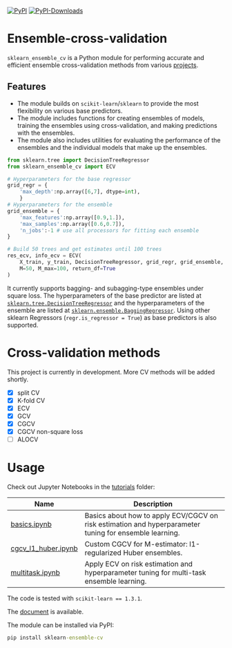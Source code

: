 
[![PyPI](https://img.shields.io/pypi/v/sklearn_ensemble_cv?label=pypi)](https://pypi.org/project/sklearn-ensemble-cv)
[![PyPI-Downloads](https://img.shields.io/pepy/dt/sklearn_ensemble_cv)](https://pepy.tech/project/sklearn_ensemble_cv)

# Ensemble-cross-validation


`sklearn_ensemble_cv` is a Python module for performing accurate and efficient ensemble cross-validation methods from various [projects](https://jaydu1.github.io/overparameterized-ensembling/).


## Features
- The module builds on `scikit-learn`/`sklearn` to provide the most flexibility on various base predictors.
- The module includes functions for creating ensembles of models, training the ensembles using cross-validation, and making predictions with the ensembles. 
- The module also includes utilities for evaluating the performance of the ensembles and the individual models that make up the ensembles.


```python
from sklearn.tree import DecisionTreeRegressor
from sklearn_ensemble_cv import ECV

# Hyperparameters for the base regressor
grid_regr = {    
    'max_depth':np.array([6,7], dtype=int), 
    }
# Hyperparameters for the ensemble
grid_ensemble = {
    'max_features':np.array([0.9,1.]),
    'max_samples':np.array([0.6,0.7]),
    'n_jobs':-1 # use all processors for fitting each ensemble
}

# Build 50 trees and get estimates until 100 trees
res_ecv, info_ecv = ECV(
    X_train, y_train, DecisionTreeRegressor, grid_regr, grid_ensemble, 
    M=50, M_max=100, return_df=True
)
```

It currently supports bagging- and subagging-type ensembles under square loss.
The hyperparameters of the base predictor are listed at [`sklearn.tree.DecisionTreeRegressor`](https://scikit-learn.org/stable/modules/generated/sklearn.tree.DecisionTreeRegressor.html) and the hyperparameters of the ensemble are listed at [`sklearn.ensemble.BaggingRegressor`](https://scikit-learn.org/stable/modules/generated/sklearn.ensemble.BaggingRegressor.html).
Using other sklearn Regressors (`regr.is_regressor = True`) as base predictors is also supported.

# Cross-validation methods

This project is currently in development. More CV methods will be added shortly.

- [x] split CV
- [x] K-fold CV
- [x] ECV
- [x] GCV
- [x] CGCV
- [x] CGCV non-square loss
- [ ] ALOCV

# Usage




Check out Jupyter Notebooks in the [tutorials](https://github.com/jaydu1/ensemble-cross-validation/blob/main/tutorials) folder:

Name | Description
---|---
[basics.ipynb](https://github.com/jaydu1/ensemble-cross-validation/blob/main/tutorials/basics.ipynb) | Basics about how to apply ECV/CGCV on risk estimation and hyperparameter tuning for ensemble learning.
[cgcv_l1_huber.ipynb](https://github.com/jaydu1/ensemble-cross-validation/blob/main/tutorials/cgcv_l1_huber.ipynb) | Custom CGCV for M-estimator: l1-regularized Huber ensembles.
[multitask.ipynb](https://github.com/jaydu1/ensemble-cross-validation/blob/main/tutorials/multitask.ipynb) | Apply ECV on risk estimation and hyperparameter tuning for multi-task ensemble learning.

The code is tested with `scikit-learn == 1.3.1`.

The [document](https://jaydu1.github.io/overparameterized-ensembling/sklearn-ensemble-cv/docs/index) is available.

The module can be installed via PyPI:
```cmd
pip install sklearn-ensemble-cv
```
